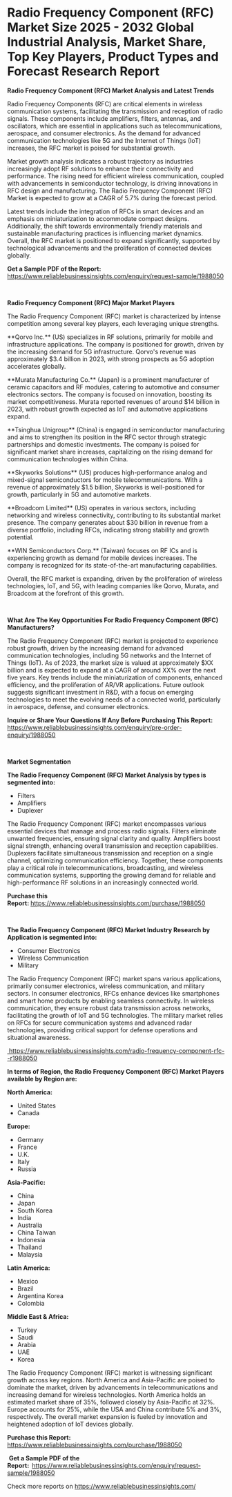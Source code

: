 <p><h1>Radio Frequency Component (RFC) Market Size 2025 - 2032 Global Industrial Analysis, Market Share, Top Key Players, Product Types and Forecast Research Report</h1></p><p><strong>Radio Frequency Component (RFC) Market Analysis and Latest Trends</strong></p>
<p><p>Radio Frequency Components (RFC) are critical elements in wireless communication systems, facilitating the transmission and reception of radio signals. These components include amplifiers, filters, antennas, and oscillators, which are essential in applications such as telecommunications, aerospace, and consumer electronics. As the demand for advanced communication technologies like 5G and the Internet of Things (IoT) increases, the RFC market is poised for substantial growth.</p><p>Market growth analysis indicates a robust trajectory as industries increasingly adopt RF solutions to enhance their connectivity and performance. The rising need for efficient wireless communication, coupled with advancements in semiconductor technology, is driving innovations in RFC design and manufacturing. The Radio Frequency Component (RFC) Market is expected to grow at a CAGR of 5.7% during the forecast period. </p><p>Latest trends include the integration of RFCs in smart devices and an emphasis on miniaturization to accommodate compact designs. Additionally, the shift towards environmentally friendly materials and sustainable manufacturing practices is influencing market dynamics. Overall, the RFC market is positioned to expand significantly, supported by technological advancements and the proliferation of connected devices globally.</p></p>
<p><strong>Get a Sample PDF of the Report:&nbsp;</strong> <a href="https://www.reliablebusinessinsights.com/enquiry/request-sample/1988050?utm_campaign=3109&utm_medium=2&utm_source=Github&utm_content=ia&utm_term=07042025&utm_id=radio-frequency-component-rfc">https://www.reliablebusinessinsights.com/enquiry/request-sample/1988050</a></p>
<p>&nbsp;</p>
<p><strong>Radio Frequency Component (RFC) Major Market Players</strong></p>
<p><p>The Radio Frequency Component (RFC) market is characterized by intense competition among several key players, each leveraging unique strengths. </p><p>**Qorvo Inc.** (US) specializes in RF solutions, primarily for mobile and infrastructure applications. The company is positioned for growth, driven by the increasing demand for 5G infrastructure. Qorvo's revenue was approximately $3.4 billion in 2023, with strong prospects as 5G adoption accelerates globally.</p><p>**Murata Manufacturing Co.** (Japan) is a prominent manufacturer of ceramic capacitors and RF modules, catering to automotive and consumer electronics sectors. The company is focused on innovation, boosting its market competitiveness. Murata reported revenues of around $14 billion in 2023, with robust growth expected as IoT and automotive applications expand.</p><p>**Tsinghua Unigroup** (China) is engaged in semiconductor manufacturing and aims to strengthen its position in the RFC sector through strategic partnerships and domestic investments. The company is poised for significant market share increases, capitalizing on the rising demand for communication technologies within China.</p><p>**Skyworks Solutions** (US) produces high-performance analog and mixed-signal semiconductors for mobile telecommunications. With a revenue of approximately $1.5 billion, Skyworks is well-positioned for growth, particularly in 5G and automotive markets.</p><p>**Broadcom Limited** (US) operates in various sectors, including networking and wireless connectivity, contributing to its substantial market presence. The company generates about $30 billion in revenue from a diverse portfolio, including RFCs, indicating strong stability and growth potential.</p><p>**WIN Semiconductors Corp.** (Taiwan) focuses on RF ICs and is experiencing growth as demand for mobile devices increases. The company is recognized for its state-of-the-art manufacturing capabilities.</p><p>Overall, the RFC market is expanding, driven by the proliferation of wireless technologies, IoT, and 5G, with leading companies like Qorvo, Murata, and Broadcom at the forefront of this growth.</p></p>
<p>&nbsp;</p>
<p><strong>What Are The Key Opportunities For Radio Frequency Component (RFC) Manufacturers?</strong></p>
<p><p>The Radio Frequency Component (RFC) market is projected to experience robust growth, driven by the increasing demand for advanced communication technologies, including 5G networks and the Internet of Things (IoT). As of 2023, the market size is valued at approximately $XX billion and is expected to expand at a CAGR of around XX% over the next five years. Key trends include the miniaturization of components, enhanced efficiency, and the proliferation of AR/VR applications. Future outlook suggests significant investment in R&D, with a focus on emerging technologies to meet the evolving needs of a connected world, particularly in aerospace, defense, and consumer electronics.</p></p>
<p><strong>Inquire or Share Your Questions If Any Before Purchasing This Report:</strong> <a href="https://www.reliablebusinessinsights.com/enquiry/pre-order-enquiry/1988050?utm_campaign=3109&utm_medium=2&utm_source=Github&utm_content=ia&utm_term=07042025&utm_id=radio-frequency-component-rfc">https://www.reliablebusinessinsights.com/enquiry/pre-order-enquiry/1988050</a></p>
<p>&nbsp;</p>
<p><strong>Market Segmentation</strong></p>
<p><strong>The Radio Frequency Component (RFC) Market Analysis by types is segmented into:</strong></p>
<p><ul><li>Filters</li><li>Amplifiers</li><li>Duplexer</li></ul></p>
<p><p>The Radio Frequency Component (RFC) market encompasses various essential devices that manage and process radio signals. Filters eliminate unwanted frequencies, ensuring signal clarity and quality. Amplifiers boost signal strength, enhancing overall transmission and reception capabilities. Duplexers facilitate simultaneous transmission and reception on a single channel, optimizing communication efficiency. Together, these components play a critical role in telecommunications, broadcasting, and wireless communication systems, supporting the growing demand for reliable and high-performance RF solutions in an increasingly connected world.</p></p>
<p><strong>Purchase this Report:&nbsp;</strong><a href="https://www.reliablebusinessinsights.com/purchase/1988050?utm_campaign=3109&utm_medium=2&utm_source=Github&utm_content=ia&utm_term=07042025&utm_id=radio-frequency-component-rfc">https://www.reliablebusinessinsights.com/purchase/1988050</a></p>
<p>&nbsp;</p>
<p><strong>The Radio Frequency Component (RFC) Market Industry Research by Application is segmented into:</strong></p>
<p><ul><li>Consumer Electronics</li><li>Wireless Communication</li><li>Military</li></ul></p>
<p><p>The Radio Frequency Component (RFC) market spans various applications, primarily consumer electronics, wireless communication, and military sectors. In consumer electronics, RFCs enhance devices like smartphones and smart home products by enabling seamless connectivity. In wireless communication, they ensure robust data transmission across networks, facilitating the growth of IoT and 5G technologies. The military market relies on RFCs for secure communication systems and advanced radar technologies, providing critical support for defense operations and situational awareness.</p></p>
<p><a href="https://www.reliablebusinessinsights.com/radio-frequency-component-rfc--r1988050?utm_campaign=3109&utm_medium=2&utm_source=Github&utm_content=ia&utm_term=07042025&utm_id=radio-frequency-component-rfc">&nbsp;https://www.reliablebusinessinsights.com/radio-frequency-component-rfc--r1988050</a></p>
<p><strong>In terms of Region, the Radio Frequency Component (RFC) Market Players available by Region are:</strong></p>
<p>
    <p> <strong> North America: </strong>
        <ul>
            <li>United States</li>
            <li>Canada</li>
        </ul>
        </p> 
    <p> <strong> Europe: </strong>
        <ul>
            <li>Germany</li>
            <li>France</li>
            <li>U.K.</li>
            <li>Italy</li>
            <li>Russia</li>
        </ul>
        </p> 
    <p> <strong> Asia-Pacific: </strong>
        <ul>
            <li>China</li>
            <li>Japan</li>
            <li>South Korea</li>
            <li>India</li>
            <li>Australia</li>
            <li>China Taiwan</li>
            <li>Indonesia</li>
            <li>Thailand</li>
            <li>Malaysia</li>
        </ul>
        </p> 
    <p> <strong> Latin America: </strong>
        <ul>
            <li>Mexico</li>
            <li>Brazil</li>
            <li>Argentina Korea</li>
            <li>Colombia</li>
        </ul>
        </p> 
    <p> <strong> Middle East & Africa: </strong>
        <ul>
            <li>Turkey</li>
            <li>Saudi</li>
            <li>Arabia</li>
            <li>UAE</li>
            <li>Korea</li>
        </ul>
    </p>
    </p>
<p><p>The Radio Frequency Component (RFC) market is witnessing significant growth across key regions. North America and Asia-Pacific are poised to dominate the market, driven by advancements in telecommunications and increasing demand for wireless technologies. North America holds an estimated market share of 35%, followed closely by Asia-Pacific at 32%. Europe accounts for 25%, while the USA and China contribute 5% and 3%, respectively. The overall market expansion is fueled by innovation and heightened adoption of IoT devices globally.</p></p>
<p><strong>Purchase this Report: </strong><a href="https://www.reliablebusinessinsights.com/purchase/1988050?utm_campaign=3109&utm_medium=2&utm_source=Github&utm_content=ia&utm_term=07042025&utm_id=radio-frequency-component-rfc">https://www.reliablebusinessinsights.com/purchase/1988050</a></p>
<p>&nbsp;<strong>Get a Sample PDF of the Report:&nbsp;&nbsp;</strong><a href="https://www.reliablebusinessinsights.com/enquiry/request-sample/1988050?utm_campaign=3109&utm_medium=2&utm_source=Github&utm_content=ia&utm_term=07042025&utm_id=radio-frequency-component-rfc">https://www.reliablebusinessinsights.com/enquiry/request-sample/1988050</a></p>
<p><strong></strong></p>
<p>Check more reports on <a href="https://www.reliablebusinessinsights.com/?utm_campaign=3109&utm_medium=2&utm_source=Github&utm_content=ia&utm_term=07042025&utm_id=radio-frequency-component-rfc">https://www.reliablebusinessinsights.com/</a></p>